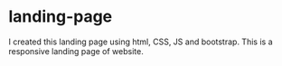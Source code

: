 # landing-page
I created this landing page using html, CSS,  JS and bootstrap. This is a responsive landing page of  website.
